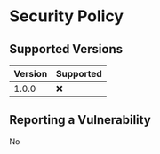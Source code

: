 # Security Policy

## Supported Versions

| Version | Supported          |
| ------- | ------------------ |
| 1.0.0   | :x:                |

## Reporting a Vulnerability
No

